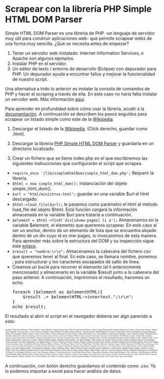 # Scrapear con la librería PHP Simple HTML DOM Parser
Simple HTML DOM Parser es una librería de PHP -un lenguaje de servidor muy útil para construir aplicaciones web- que permite scrapear webs de una forma muy sencilla. ¿Qué se necesita antes de empezar?
1. Tener un servidor web instalado: Internet Information Services, o Apache son algunos ejemplos.
2. Instalar PHP en el servidor.
3. Un editor de texto / entorno de desarrollo (Eclipse) con depurador para PHP. Un depurador ayuda a encontrar fallos y mejorar la funcionalidad de nuestro script.

Una alternativa a todo lo anterior es instalar la consola de comandos de PHP y hacer el scraping a través de ella. En este caso no haría falta instalar un servidor web. Más información <a href="http://www.php-cli.com/">aquí</a>.

Para aprender en profundidad sobre cómo usar la librería, acudir a la [documentación](http://simplehtmldom.sourceforge.net/manual.htm). A continuación se describen los pasos seguidos para scrapear un listado simple como este de la [Wikipedia](https://es.wikipedia.org/wiki/Categor%C3%ADa:Ministros_del_franquismo).

1. Descargar el listado de la [Wikipedia](https://es.wikipedia.org/wiki/Categor%C3%ADa:Ministros_del_franquismo). (Click derecho, guardar como .html).

2. Descargar la librería [PHP Simple HTML DOM Parser](http://simplehtmldom.sourceforge.net/) y guardarla en un directorio localizado.

3. Crear un fichero que se llame index.php en el que escribiremos las siguientes instrucciones que configurarán el script que scrapea.
<ul>
<li><code>require_once '/lib/simpleHtmlDom/simple_html_dom.php';</code> Requerir la librería.</li>
<li><code>$html = new simple_html_dom();</code> instanciación del objeto simple_html_dom().</li>
<li><code>$url = "html/ministros.html";</code> guardar en una variable $url el html descargado.</li>
<li><code>$html->load_file($url);</code> le pasamos como parámetro el html al método load_file del objeto $html. Está función cargará la información almacenada en la variable $url para tratarla a continuación.</li>
<li><code>$element = $html->find('div[id=mw-pages] li a');</code> Almacenamos en la variable $element, el elemento que queremos scrapear. En este caso al ser un anchor, dentro de un elemento de lista que se encuentra alojado dentro de un div cuyo id es mw-pages, lo invocaremos de esta manera. Para aprender más sobre la estructura del DOM y su inspección sigue este <a href="https://www.youtube.com/watch?v=nV9PLPFTnkE">enlace</a>.</li>
<li><code>$result = "nombre;\r\n";</code> Almacenamos la cabecera del fichero csv que queremos tener al final. En este caso, se llamara nombre, ponemos ; para estructurar y los caracteres escapados de salto de línea.</li>
<li>Creamos un bucle para recorrer el elemento (el li anteriormente mencionado) y almacenarlo en la variable $result junto a la cabecera del paso anterior. A continuación, imprimimos el resultado, hacemos un echo.
<pre>
foreach ($element as $elementHTML){
	$result .= $elementHTML->innertext.";\r\n";
}
echo $result;
</pre>
</li>
</ul>
El resultado al abrir el script en el navegador debería ser algo parecido a esto:

<img src="https://github.com/Antonio-HR/php-scraping/blob/master/img/ejemplo.png" title="ejemplo"></img>

A continuación, con botón derecho guardamos el contenido como .csv. Ya lo podemos importar a excel para hacer análisis de datos.

